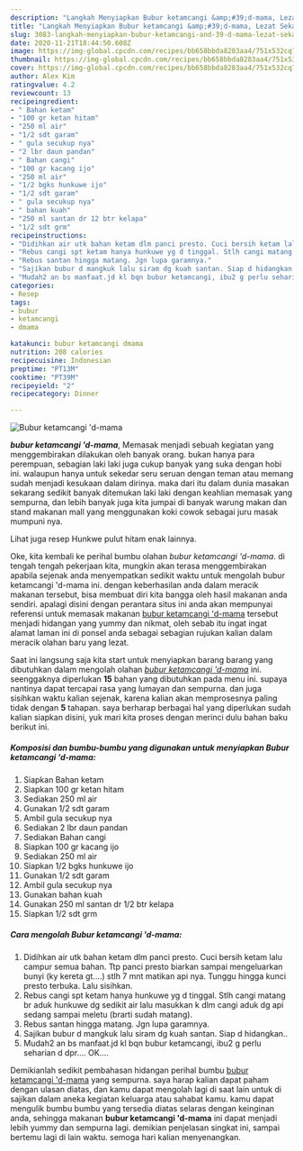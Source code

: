```yaml
---
description: "Langkah Menyiapkan Bubur ketamcangi &amp;#39;d-mama, Lezat Sekali"
title: "Langkah Menyiapkan Bubur ketamcangi &amp;#39;d-mama, Lezat Sekali"
slug: 3083-langkah-menyiapkan-bubur-ketamcangi-and-39-d-mama-lezat-sekali
date: 2020-11-21T18:44:50.608Z
image: https://img-global.cpcdn.com/recipes/bb658bbda8283aa4/751x532cq70/bubur-ketamcangi-d-mama-foto-resep-utama.jpg
thumbnail: https://img-global.cpcdn.com/recipes/bb658bbda8283aa4/751x532cq70/bubur-ketamcangi-d-mama-foto-resep-utama.jpg
cover: https://img-global.cpcdn.com/recipes/bb658bbda8283aa4/751x532cq70/bubur-ketamcangi-d-mama-foto-resep-utama.jpg
author: Alex Kim
ratingvalue: 4.2
reviewcount: 13
recipeingredient:
- " Bahan ketam"
- "100 gr ketan hitam"
- "250 ml air"
- "1/2 sdt garam"
- " gula secukup nya"
- "2 lbr daun pandan"
- " Bahan cangi"
- "100 gr kacang ijo"
- "250 ml air"
- "1/2 bgks hunkuwe ijo"
- "1/2 sdt garam"
- " gula secukup nya"
- " bahan kuah"
- "250 ml santan dr 12 btr kelapa"
- "1/2 sdt grm"
recipeinstructions:
- "Didihkan air utk bahan ketam dlm panci presto. Cuci bersih ketam lalu campur semua bahan. Ttp panci presto biarkan sampai mengeluarkan bunyi (ky kereta gt....) stlh 7 mnt matikan api nya. Tunggu hingga kunci presto terbuka. Lalu sisihkan."
- "Rebus cangi spt ketam hanya hunkuwe yg d tinggal. Stlh cangi matang br aduk hunkuwe dg sedikit air lalu masukkan k dlm cangi aduk dg api sedang sampai meletu (brarti sudah matang)."
- "Rebus santan hingga matang. Jgn lupa garamnya."
- "Sajikan bubur d mangkuk lalu siram dg kuah santan. Siap d hidangkan.."
- "Mudah2 an bs manfaat.jd kl bqn bubur ketamcangi, ibu2 g perlu seharian d dpr.... OK...."
categories:
- Resep
tags:
- bubur
- ketamcangi
- dmama

katakunci: bubur ketamcangi dmama 
nutrition: 208 calories
recipecuisine: Indonesian
preptime: "PT13M"
cooktime: "PT39M"
recipeyield: "2"
recipecategory: Dinner

---
```



![Bubur ketamcangi &#39;d-mama](https://img-global.cpcdn.com/recipes/bb658bbda8283aa4/751x532cq70/bubur-ketamcangi-d-mama-foto-resep-utama.jpg)

<b><i>bubur ketamcangi &#39;d-mama</i></b>, Memasak menjadi sebuah kegiatan yang menggembirakan dilakukan oleh banyak orang. bukan hanya para perempuan, sebagian laki laki juga cukup banyak yang suka dengan hobi ini. walaupun hanya untuk sekedar seru seruan dengan teman atau memang sudah menjadi kesukaan dalam dirinya. maka dari itu dalam dunia masakan sekarang sedikit banyak ditemukan laki laki dengan keahlian memasak yang sempurna, dan lebih banyak juga kita jumpai di banyak warung makan dan stand makanan mall yang menggunakan koki cowok sebagai juru masak mumpuni nya.

Lihat juga resep Hunkwe pulut hitam enak lainnya.

Oke, kita kembali ke perihal bumbu olahan <i>bubur ketamcangi &#39;d-mama</i>. di tengah tengah pekerjaan kita, mungkin akan terasa menggembirakan apabila sejenak anda menyempatkan sedikit waktu untuk mengolah bubur ketamcangi &#39;d-mama ini. dengan keberhasilan anda dalam meracik makanan tersebut, bisa membuat diri kita bangga oleh hasil makanan anda sendiri. apalagi disini dengan perantara situs ini anda akan mempunyai referensi untuk memasak makanan <u>bubur ketamcangi &#39;d-mama</u> tersebut menjadi hidangan yang yummy dan nikmat, oleh sebab itu ingat ingat alamat laman ini di ponsel anda sebagai sebagian rujukan kalian dalam meracik olahan baru yang lezat.


Saat ini langsung saja kita start untuk menyiapkan barang barang yang dibutuhkan dalam mengolah olahan <u><i>bubur ketamcangi &#39;d-mama</i></u> ini. seenggaknya diperlukan <b>15</b> bahan yang dibutuhkan pada menu ini. supaya nantinya dapat tercapai rasa yang lumayan dan sempurna. dan juga sisihkan waktu kalian sejenak, karena kalian akan memprosesnya paling tidak dengan <b>5</b> tahapan. saya berharap berbagai hal yang diperlukan sudah kalian siapkan disini, yuk mari kita proses dengan merinci dulu bahan baku berikut ini.

<!--inarticleads1-->

##### Komposisi dan bumbu-bumbu yang digunakan untuk menyiapkan Bubur ketamcangi &#39;d-mama:

1. Siapkan  Bahan ketam
1. Siapkan 100 gr ketan hitam
1. Sediakan 250 ml air
1. Gunakan 1/2 sdt garam
1. Ambil  gula secukup nya
1. Sediakan 2 lbr daun pandan
1. Sediakan  Bahan cangi
1. Siapkan 100 gr kacang ijo
1. Sediakan 250 ml air
1. Siapkan 1/2 bgks hunkuwe ijo
1. Gunakan 1/2 sdt garam
1. Ambil  gula secukup nya
1. Gunakan  bahan kuah
1. Gunakan 250 ml santan dr 1/2 btr kelapa
1. Siapkan 1/2 sdt grm




<!--inarticleads2-->

##### Cara mengolah Bubur ketamcangi &#39;d-mama:

1. Didihkan air utk bahan ketam dlm panci presto. Cuci bersih ketam lalu campur semua bahan. Ttp panci presto biarkan sampai mengeluarkan bunyi (ky kereta gt....) stlh 7 mnt matikan api nya. Tunggu hingga kunci presto terbuka. Lalu sisihkan.
1. Rebus cangi spt ketam hanya hunkuwe yg d tinggal. Stlh cangi matang br aduk hunkuwe dg sedikit air lalu masukkan k dlm cangi aduk dg api sedang sampai meletu (brarti sudah matang).
1. Rebus santan hingga matang. Jgn lupa garamnya.
1. Sajikan bubur d mangkuk lalu siram dg kuah santan. Siap d hidangkan..
1. Mudah2 an bs manfaat.jd kl bqn bubur ketamcangi, ibu2 g perlu seharian d dpr.... OK....




Demikianlah sedikit pembahasan hidangan perihal bumbu <u>bubur ketamcangi &#39;d-mama</u> yang sempurna. saya harap kalian dapat paham dengan ulasan diatas, dan kamu dapat mengolah lagi di saat lain untuk di sajikan dalam aneka kegiatan keluarga atau sahabat kamu. kamu dapat mengulik bumbu bumbu yang tersedia diatas selaras dengan keinginan anda, sehingga makanan <b>bubur ketamcangi &#39;d-mama</b> ini dapat menjadi lebih yummy dan sempurna lagi. demikian penjelasan singkat ini, sampai bertemu lagi di lain waktu. semoga hari kalian menyenangkan.
